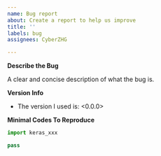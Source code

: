 ```yaml
---
name: Bug report
about: Create a report to help us improve
title: ''
labels: bug
assignees: CyberZHG

---
```


**Describe the Bug**

A clear and concise description of what the bug is.

**Version Info**

* The version I used is: <0.0.0>

**Minimal Codes To Reproduce**

```python
import keras_xxx

pass
```

